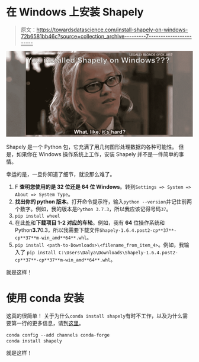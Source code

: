 # 在 Windows 上安装 Shapely

> 原文：<https://towardsdatascience.com/install-shapely-on-windows-72b6581bb46c?source=collection_archive---------7----------------------->

![](img/89294d49ec4b512a04ac7708f2730fbe.png)

Shapely 是一个 Python 包，它充满了用几何图形处理数据的各种可能性。
但是，如果你在 Windows 操作系统上工作，安装 Shapely 并不是一件简单的事情。

幸运的是，一旦你知道了细节，就没那么难了。

1.  F **查明您使用的是 32 位还是 64 位 Windows**。转到`Settings => System => About => System Type`。
2.  **找出你的 python 版本**。打开命令提示符，输入`python --version`并记住前两个数字。例如，我的版本是`Python 3.7.3`，所以我应该记得号码`37`。
3.  `pip install wheel`
4.  在此[处](https://www.lfd.uci.edu/~gohlke/pythonlibs/#shapely)和**下载项目 1-2 对应的车轮**。例如，我有 **64** 位操作系统和 Python**3.7**0.3，所以我需要下载文件`Shapely-1.6.4.post2-cp**37**-cp**37**m-win_amd**64**.whl`。
5.  `pip install <path-to-Downloads>\<filename_from_item_4>`。例如，我输入了
    `pip install C:\Users\Dalya\Downloads\Shapely-1.6.4.post2-cp**37**-cp**37**m-win_amd**64**.whl`。

就是这样！

# 使用 conda 安装

这真的很简单！
关于为什么`conda install shapely`有时不工作，以及为什么需要第一行的更多信息，请到[这里](https://conda-forge.org/)。

```
conda config --add channels conda-forge
conda install shapely
```

就是这样！
